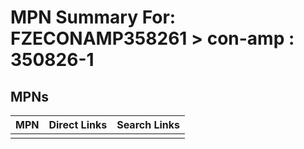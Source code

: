 



# MPN Summary For: FZECONAMP358261 > con-amp : 350826-1

## MPNs
  

|MPN|Direct Links|Search Links|
| :--- | :--- | :--- |
||||
